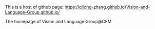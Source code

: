 This is a host of github page: https://qilong-zhang.github.io/Vision-and-Language-Group.github.io/

The homepage of Vision and Language Group@CFM
